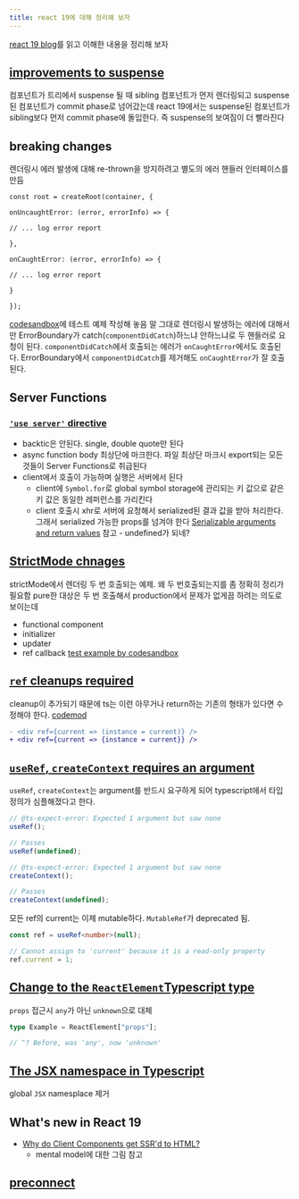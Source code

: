 ```yaml
---
title: react 19에 대해 정리해 보자
---
```

[react 19 blog](https://react.dev/blog/2024/12/05/react-19)를 읽고 이해한 내용을 정리해 보자

## [improvements to suspense](https://react.dev/blog/2024/04/25/react-19-upgrade-guide#improvements-to-suspense)
컴포넌트가 트리에서 suspense 될 때 sibling 컴포넌트가 먼저 렌더링되고 suspense된 컴포넌트가 commit phase로 넘어갔는데 react 19에서는 suspense된 컴포넌트가 sibling보다 먼저 commit phase에 돌입한다.
즉 suspense의 보여짐이 더 빨라진다

## breaking changes
렌더링시 에러 발생에 대해 re-thrown을 방지하려고 별도의 에러 핸들러 인터페이스를 만듬
```tsx
const root = createRoot(container, {  

onUncaughtError: (error, errorInfo) => {  

// ... log error report  

},  

onCaughtError: (error, errorInfo) => {  

// ... log error report  

}  

});
```
[codesandbox](https://codesandbox.io/p/sandbox/react-19-error-5qlgmh)에 테스트 예제 작성해 놓음
말 그대로 렌더링시 발생하는 에러에 대해서만 ErrorBoundary가 catch(`componentDidCatch`)하느냐 안하느냐로 두 핸들러로 요청이 된다. `componentDidCatch`에서 호출되는 에러가 `onCaughtError`에서도 호출된다. ErrorBoundary에서 `componentDidCatch`를 제거해도 `onCaughtError`가 잘 호출된다.
## Server Functions
### [`'use server'` directive](https://react.dev/reference/rsc/use-server#use-server)
- backtic은 안된다. single, double quote만 된다
- async function body 최상단에 마크한다. 파일 최상단 마크시 export되는 모든 것들이 Server Functions로 취급된다
- client에서 호출이 가능하며 실행은 서버에서 된다
	- client에 `Symbol.for`로 global symbol storage에 관리되는 키 값으로 같은 키 값은 동일한 레퍼런스를 가리킨다
	- client 호출시 xhr로 서버에 요청해서 serialized된 결과 값을 받아 처리한다. 그래서 serialized 가능한 props를 넘겨야 한다 
		 [Serializable arguments and return values](https://react.dev/reference/rsc/use-server#serializable-parameters-and-return-values "Link for Serializable arguments and return values") 참고
			- undefined가 되네?

## [StrictMode chnages](https://react.dev/blog/2024/04/25/react-19-upgrade-guide#strict-mode-improvements)
strictMode에서 렌더링 두 번 호출되는 예제. 왜 두 번호출되는지를 좀 정확히 정리가 필요함
pure한 대상은 두 번 호출해서 production에서 문제가 없게끔 하려는 의도로 보이는데
- functional component
- initializer
- updater
- ref callback
[test example by codesandbox](https://codesandbox.io/p/sandbox/m26d95)

## [`ref` cleanups required](https://react.dev/blog/2024/04/25/react-19-upgrade-guide#ref-cleanup-required)

cleanup이 추가되기 때문에 ts는 이런 아무거나 return하는 기존의 형태가 있다면 수정해야 한다. [codemod](https://github.com/eps1lon/types-react-codemod/#no-implicit-ref-callback-return)
```diff
- <div ref={current => (instance = current)} />  
+ <div ref={current => {instance = current}} />
```

## [`useRef`, `createContext` requires an argument](https://react.dev/blog/2024/04/25/react-19-upgrade-guide#ref-cleanup-required)

`useRef`, `createContext`는 argument를 반드시 요구하게 되어 typescript에서 타입 정의가 심플해졌다고 한다.
```ts
// @ts-expect-error: Expected 1 argument but saw none  
useRef();  

// Passes  
useRef(undefined);  

// @ts-expect-error: Expected 1 argument but saw none  
createContext();  

// Passes  
createContext(undefined);
```

모든 ref의 current는 이제 mutable하다. `MutableRef`가 deprecated 됨.
```ts
const ref = useRef<number>(null);  

// Cannot assign to 'current' because it is a read-only property  
ref.current = 1;
```

## [Change to the `ReactElement`Typescript type](https://react.dev/blog/2024/04/25/react-19-upgrade-guide#changes-to-the-reactelement-typescript-type)

`props` 접근시 `any`가 아닌 `unknown`으로 대체
```ts
type Example = ReactElement["props"];  

// ^? Before, was 'any', now 'unknown'
```

## [The JSX namespace in Typescript](https://react.dev/blog/2024/04/25/react-19-upgrade-guide#the-jsx-namespace-in-typescript)

global `JSX` namesplace 제거

## What's new in React 19
- [Why do Client Components get SSR'd to HTML?](https://github.com/reactwg/server-components/discussions/4)
	- mental model에 대한 그림 참고

## [preconnect](https://react.dev/reference/react-dom/preconnect)
